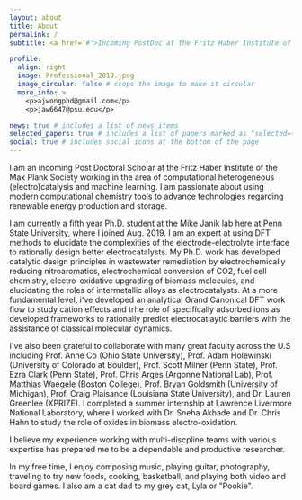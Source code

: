 ```yaml
---
layout: about
title: About
permalink: /
subtitle: <a href='#'>Incoming PostDoc at the Fritz Haber Institute of the Max Plank Society, and 5th year Ph.D. Chemical Engineering Researcher with Prof. Mike Janik at Penn State University</a>.

profile:
  align: right
  image: Professional_2019.jpeg
  image_circular: false # crops the image to make it circular
  more_info: >
    <p>ajwongphd@gmail.com</p>
    <p>jaw6647@psu.edu</p>

news: true # includes a list of news items
selected_papers: true # includes a list of papers marked as "selected={true}"
social: true # includes social icons at the bottom of the page
---
```


I am an incoming Post Doctoral Scholar at the Fritz Haber Institute of the Max Plank Society working in the area of computational heterogeneous (electro)catalysis and machine learning. I am passionate about using modern computational chemistry tools to advance technologies regarding renewable energy production and storage. 

I am currently a fifth year Ph.D. student at the Mike Janik lab here at Penn State University, where I joined Aug. 2019. I am an expert at using DFT methods to elucidate the complexities of the electrode-electrolyte interface to rationally design better electrocatalysts. My Ph.D. work has developed catalytic design principles in wastewater remediation by electrochemically reducing nitroaromatics, electrochemical conversion of CO2, fuel cell chemistry, electro-oxidative upgrading of biomass molecules, and elucidating the roles of intermetallic alloys as electrocatalysts. At a more fundamental level, i've developed an analytical Grand Canonical DFT work flow to study cation effects and trhe role of specifically adsorbed ions as developed frameworks to rationally predict electrocatlaytic barriers with the assistance of classical molecular dynamics. 

I've also been grateful to collaborate with many great faculty across the U.S including Prof. Anne Co (Ohio State University), Prof. Adam Holewinski (University of Colorado at Boulder), Prof. Scott Milner (Penn State), Prof. Ezra Clark (Penn State), Prof. Chris Arges (Argonne National Lab), Prof. Matthias Waegele (Boston College), Prof. Bryan Goldsmith (University of Michigan), Prof. Craig Plaisance (Louisiana State University), and Dr. Lauren Greenlee (XPRIZE). I completed a summer internship at Lawrence Livermore National Laboratory, where I worked with Dr. Sneha Akhade and Dr. Chris Hahn to study the role of oxides in biomass electro-oxidation.

I believe my experience working with multi-discpline teams with various expertise has prepared me to be a dependable and productive researcher.

In my free time, I enjoy composing music, playing guitar, photography, traveling to try new foods, cooking, basketball, and playing both video and board games. I also am a cat dad to my grey cat, Lyla or "Pookie".
